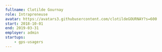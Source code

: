 ```yaml
---
fullname: Clotilde Gournay 
role: Intrapreneuse
avatar: https://avatars3.githubusercontent.com/clotildeGOURNAY?s=600
start: 2018-10-01
end: 2019-03-31
employer: admin
startups:
    - gps-usagers
---
```

